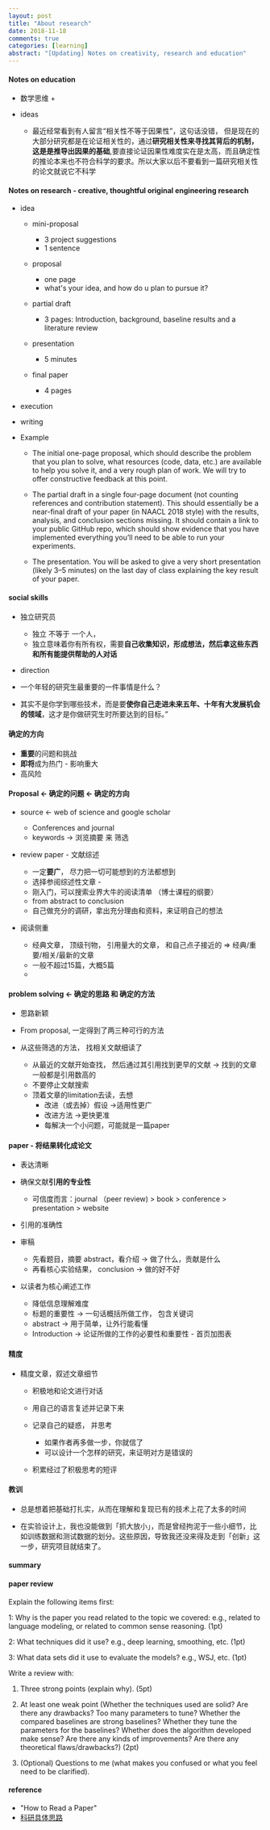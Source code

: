 ```yaml
---
layout: post
title: "About research"
date: 2018-11-18
comments: true 
categories: [learning]
abstract: "[Updating] Notes on creativity, research and education"
---
```



#### Notes on education  
   * 数学思维 
     +  
     
   * ideas 
     + 最近经常看到有人留言“相关性不等于因果性”，这句话没错，
     但是现在的大部分研究都是在论证相关性的，通过**研究相关性来寻找其背后的机制，这是是推导出因果的基础**,要直接论证因果性难度实在是太高，而且确定性的推论本来也不符合科学的要求。所以大家以后不要看到一篇研究相关性的论文就说它不科学 

#### Notes on research - creative, thoughtful original engineering research 
   * idea
     + mini-proposal 
       - 3 project suggestions 
       - 1 sentence 

     + proposal 
       - one page 
       - what's your idea, and how do u plan to pursue it? 

     + partial draft 
       - 3 pages: Introduction, background, baseline results and a literature review 

     + presentation 
       - 5 minutes 

     + final paper 
       - 4 pages 


   * execution 

   * writing 

   * Example 
     - The initial one-page proposal, which should describe the problem that you plan to solve, what resources (code, data, etc.) are available to help you solve it, and a very rough plan of work. We will try to offer constructive feedback at this point. 

     - The partial draft in a single four-page document (not counting references and contribution statement). This should essentially be a near-final draft of your paper (in NAACL 2018 style) with the results, analysis, and conclusion sections missing. It should contain a link to your public GitHub repo, which should show evidence that you have implemented everything you’ll need to be able to run your experiments. 

     - The presentation. You will be asked to give a very short presentation (likely 3–5 minutes) on the last day of class explaining the key result of your paper.


#### social skills
   * 独立研究员 
     - 独立 不等于 一个人，  
     - 独立意味着你有所有权，需要**自己收集知识，形成想法，然后拿这些东西和所有能提供帮助的人对话** 

   * direction 
   * 一个年轻的研究生最重要的一件事情是什么？
   * 其实不是你学到哪些技术，而是要**使你自己走进未来五年、十年有大发展机会的领域**，这才是你做研究生时所要达到的目标。”

#### 确定的方向 
   * **重要**的问题和挑战 
   * **即将**成为热门 - 影响重大 
   * 高风险 

#### **Proposal** <-  确定的问题 <-  确定的方向 

  * source <- web of science and google scholar 
    - Conferences and journal 
    - keywords -> 浏览摘要 来 筛选  

  * review paper - 文献综述  

    - 一定**要广**， 尽力把一切可能想到的方法都想到
    - 选择参阅综述性文章 -
    - 刚入门，可以搜索业界大牛的阅读清单 （博士课程的纲要）
    - from abstract to conclusion 
    - 自己做充分的调研，拿出充分理由和资料，来证明自己的想法 


  * 阅读侧重 
    - 经典文章， 顶级刊物， 引用量大的文章， 和自己点子接近的
     => 经典/重要/相关/最新的文章 
    - 一般不超过15篇，大概5篇 
    - 


#### problem solving <-  确定的思路 和 确定的方法 
  * 思路新颖 

  * From proposal,  一定得到了两三种可行的方法 
  * 从这些筛选的方法， 找相关文献细读了 
    - 从最近的文献开始查找， 然后通过其引用找到更早的文献 -> 找到的文章一般都是引用数高的 
    - 不要停止文献搜索 
    - 顶着文章的limitation去读，去想 
      + 改进（或去掉）假设 ->适用性更广 
      + 改进方法 ->更快更准 
      + 每解决一个小问题，可能就是一篇paper 


#### paper - 将结果转化成论文 
  * 表达清晰 
  * 确保文献**引用的专业性**  
    - 可信度而言：journal （peer review) > book > conference > presentation > website

  * 引用的准确性 

  * 审稿 
    - 先看题目，摘要 abstract，看介绍 -> 做了什么，贡献是什么
    - 再看核心实验结果， conclusion -> 做的好不好 

  * 以读者为核心阐述工作 
    - 降低信息理解难度 
    - 标题的重要性 -> 一句话概括所做工作， 包含关键词 
    - abstract -> 用于简单，让外行能看懂 
    - Introduction ->  论证所做的工作的必要性和重要性 - 首页加图表 


#### 精度 
  * 精度文章，叙述文章细节
    + 积极地和论文进行对话
    + 用自己的语言复述并记录下来 
    + 记录自己的疑惑， 并思考 
      - 如果作者再多做一步，你就信了 
      - 可以设计一个怎样的研究，来证明对方是错误的 

    + 积累经过了积极思考的短评 


#### 教训 
  * 总是想着把基础打扎实，从而在理解和复现已有的技术上花了太多的时间 
  
  * 在实验设计上，我也没能做到「抓大放小」，而是曾经拘泥于一些小细节，比如训练数据和测试数据的划分。这些原因，导致我还没来得及走到「创新」这一步，研究项目就结束了。


#### summary 


#### paper review
Explain the following items first:

1: Why is the paper you read related to the topic we covered: e.g., related to language modeling, or related to common sense reasoning. (1pt)

2: What techniques did it use? e.g., deep learning, smoothing, etc. (1pt)

3: What data sets did it use to evaluate the models? e.g., WSJ, etc. (1pt)

Write a review with:

1. Three strong points (explain why). (5pt)

2. At least one weak point (Whether the techniques used are solid? Are there any drawbacks? Too many parameters to tune? Whether the compared baselines are strong baselines? Whether they tune the parameters for the baselines? Whether does the algorithm developed make sense? Are there any kinds of improvements? Are there any theoretical flaws/drawbacks?)  (2pt)

3. (Optional) Questions to me (what makes you confused or what you feel need to be clarified).


#### reference 
* "How to Read a Paper" 
* [科研具体思路](https://www.zhihu.com/question/27253997/answer/154350595)

